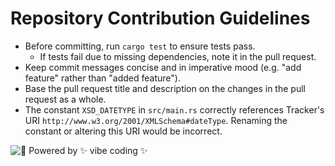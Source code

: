 # Repository Contribution Guidelines

- Before committing, run `cargo test` to ensure tests pass.
  - If tests fail due to missing dependencies, note it in the pull request.
- Keep commit messages concise and in imperative mood (e.g. "add feature" rather than "added feature").
- Base the pull request title and description on the changes in the pull request as a whole.
- The constant `XSD_DATETYPE` in `src/main.rs` correctly references Tracker's URI `http://www.w3.org/2001/XMLSchema#dateType`.
  Renaming the constant or altering this URI would be incorrect.

![🌈 Powered by ✨ vibe coding ✨](https://img.shields.io/badge/🌈%20Powered%20by-✨%20vibe%20coding%20✨-ff69b4?style=for-the-badge)

